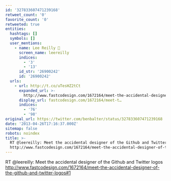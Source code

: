 ```yaml
---
id: '327833607471239168'
retweet_count: '0'
favorite_count: '0'
retweeted: true
entities:
  hashtags: []
  symbols: []
  user_mentions:
    - name: Lee Reilly 
      screen_name: leereilly
      indices:
        - '3'
        - '13'
      id_str: '26900242'
      id: '26900242'
  urls:
    - url: http://t.co/uTesHZ2tCt
      expanded_url: >-
        http://www.fastcodesign.com/1672164/meet-the-accidental-designer-of-the-github-and-twitter-logos#1
      display_url: fastcodesign.com/1672164/meet-t…
      indices:
        - '76'
        - '98'
original_url: https://twitter.com/benbalter/status/327833607471239168
date: '2013-04-26T17:16:37.000Z'
sitemap: false
robots: noindex
title: >-
  RT @leereilly: Meet the accidental designer of the Github and Twitter logos
  http://www.fastcodesign.com/1672164/meet-the-accidental-designer-of-the-github-and-twitter-logos#1
---
```


RT @leereilly: Meet the accidental designer of the Github and Twitter logos http://www.fastcodesign.com/1672164/meet-the-accidental-designer-of-the-github-and-twitter-logos#1